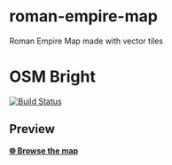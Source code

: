 # roman-empire-map
Roman Empire Map made with vector tiles

# OSM Bright
[![Build Status](https://travis-ci.org/klokantech/roman-empire-vector-map.svg?branch=master)](https://travis-ci.org/klokantech/roman-empire-vector-map)

## Preview

**[:globe_with_meridians: Browse the map](https://klokantech.github.io/roman-empire-vector-map/#3.97/45.49/6.47)**